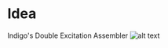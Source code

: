# Idea
Indigo's Double Excitation Assembler
![alt text](http://135.181.87.229/w/images/6/65/Idea_logo.png)
